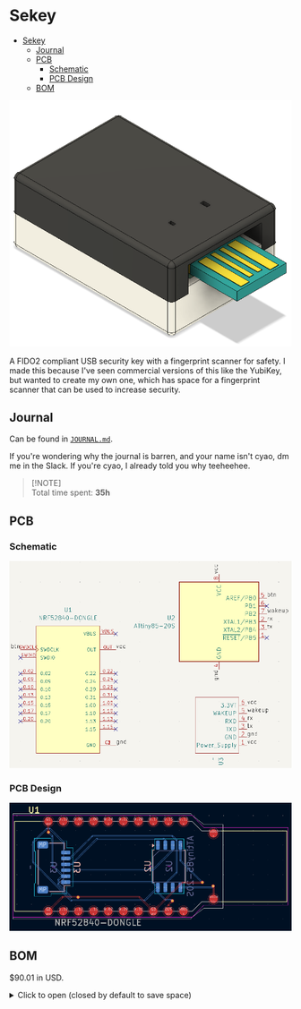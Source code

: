 # Sekey

- [Sekey](#sekey)
  - [Journal](#journal)
  - [PCB](#pcb)
    - [Schematic](#schematic)
    - [PCB Design](#pcb-design)
  - [BOM](#bom)

![alt text](assets/cover.png)

A FIDO2 compliant USB security key with a fingerprint scanner for safety. I made this because I've seen commercial versions of this like the YubiKey, but wanted to create my own one, which has space for a fingerprint scanner that can be used to increase security.

## Journal

Can be found in [`JOURNAL.md`](JOURNAL.md).

If you're wondering why the journal is barren, and your name isn't cyao, dm me in the Slack. If you're cyao, I already told you why teeheehee.

> [!NOTE]\
> Total time spent: **35h**

## PCB

### Schematic

![alt text](assets/schematic.png)

### PCB Design

![alt text](assets/pcb-design.png)

## BOM

$90.01 in USD.

<details closed>
<summary> Click to open (closed by default to save space)</summary>

| Component              | Description | Notes                                                                                | Quantity | Price      | Shipping | Provider   | Link                                                               |
| ---------------------- | ----------- | ------------------------------------------------------------------------------------ | -------- | ---------- | -------- | ---------- | ------------------------------------------------------------------ |
| nrf52840 Dongle        |             | Not on AliExpress                                                                    | 2        | £15.20     | £12.00   | Mouser     | [Link](https://www.mouser.co.uk/ProductDetail/949-NRF52840-DONGLE) |
| ATTINY85-20F           | SMD one     | Couldn't find this SMD one on AliExpress either                                      | 2        | £2.18      |          |            | [Link](https://www.mouser.co.uk/ProductDetail/556-ATTINY85-20SF)   |
| **Total (Mouser)**     |             |                                                                                      |          | **£29.38** |          |            |                                                                    |
|                        |             |                                                                                      |          |            |          |            |                                                                    |
| JST SH 1.00mm          | Connector   | To get a connector to solder to the PCB                                              |          | £3.82      |          | AliExpress | [Link](https://www.aliexpress.com/item/1005005787575387.html)      |
| Ceramic Capacitor      |             | Needed when writing code to the ATTiny apparently                                    |          | £3.30      |          |            | [Link](https://www.aliexpress.com/item/1005007540183265.html)      |
| Official UNO R3        |             | Needed to write code to the ATTiny, luckily very cheap                               |          | £5.82      |          |            | [Link](https://www.aliexpress.com/item/1005006967612048.html)      |
| Fingerprint Sensor     |             |                                                                                      | 2        | £11.69     | £4.68    |            | [Link](https://www.aliexpress.com/item/4000251947139.html)         |
| Resistor               | 10K         | Again when writing code, helps prevent fluctuations                                  | 1        | £0.47      | £2.46    |            | [Link](https://www.aliexpress.com/item/1005001439536671.html)      |
| Programmer Test clip   | SOP8        | To hold the ATTiny in the breadboard when writing code to it ‘cus it’s SMD of course | 1        | £0.99      | £2.75    |            |                                                                    |
| **Total (AliExpress)** |             |                                                                                      |          | **£35.98** |          |            |                                                                    |
|                        |             |                                                                                      |          |            |          |            |                                                                    |
| PCB                    |             |                                                                                      |          | £1.58      | £1.13    |            |                                                                    |
|                        |             |                                                                                      |          | **£2.71**  |          |            |                                                                    |
|                        |             |                                                                                      |          |            |          |            |                                                                    |
| **TOTAL**              |             |                                                                                      |          | **£68.07** |          |            |                                                                    |


</details>
